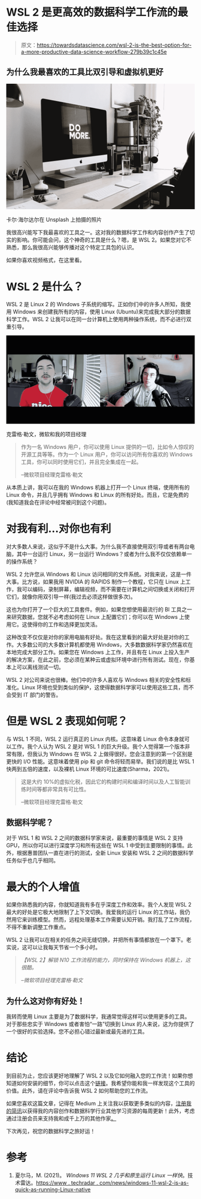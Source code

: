 # WSL 2 是更高效的数据科学工作流的最佳选择

> 原文：<https://towardsdatascience.com/wsl-2-is-the-best-option-for-a-more-productive-data-science-workflow-279b39c1c45e>

## 为什么我最喜欢的工具比双引导和虚拟机更好

![](img/9e2bd9ac1b43fccf0ede0303e7f5d3a2.png)

卡尔·海尔达尔在 Unsplash 上拍摄的照片

我很高兴能写下我最喜欢的工具之一。这对我的数据科学工作和内容创作产生了切实的影响。你可能会问，这个神奇的工具是什么？嗯，是 WSL 2。如果您对它不熟悉，那么我很高兴能够传播对这个特定工具包的认识。

如果你喜欢视频格式，在这里看。

# **WSL 2 是什么？**

WSL 2 是 Linux 2 的 Windows 子系统的缩写。正如你们中的许多人所知，我使用 Windows 来创建我所有的内容，使用 Linux (Ubuntu)来完成我大部分的数据科学工作。WSL 2 让我可以在同一台计算机上使用两种操作系统，而不必进行双重引导。

![](img/9e6e3b2cca90cc2201f79a9277ec4cba.png)

克雷格·勒文，微软和我的项目经理

> 作为一名 Windows 用户，你可以使用 Linux 提供的一切，比如令人惊叹的开源工具等等。作为一个 Linux 用户，你可以访问所有你喜欢的 Windows 工具，你可以同时使用它们，并且完全集成在一起。
> 
> –微软项目经理克雷格·勒文

从本质上讲，我可以在我的 Windows 机器上打开一个 Linux 终端，使用所有的 Linux 命令，并且几乎拥有 Windows 和 Linux 的所有好处。而且，它是免费的(我知道我会在评论中经常被问到这个问题)。

# 对我有利…对你也有利

对大多数人来说，这似乎不是什么大事。为什么我不直接使用双引导或者有两台电脑，其中一台运行 Linux，另一台运行 Windows？或者为什么我不仅仅依赖单一的操作系统？

WSL 2 允许您从 Windows 和 Linux 访问相同的文件系统。对我来说，这是一件大事。比方说，如果我用 NVIDIA 的 RAPIDS 制作一个教程，它只在 Linux 上工作，我可以编码，录制屏幕，编辑视频，而不需要在计算机之间切换或关闭和打开它们，就像你用双引导一样(我过去必须这样做很多次)。

这也为你打开了一个巨大的工具套件。例如，如果您想使用最流行的 BI 工具之一来研究数据，您就不必考虑如何在 Linux 上配置它们；你可以在 Windows 上使用它。这使得你的工作和选择更加灵活。

这种改变不仅仅是对你的家用电脑有好处。我在这里看到的最大好处是对你的工作。大多数公司的大多数计算机都使用 Windows，大多数数据科学家仍然喜欢在本地完成大部分工作。如果您在 Windows 上工作，并且有在 Linux 上投入生产的解决方案，在此之前，您必须在某种云或虚拟环境中进行所有测试。现在，你基本上可以离线测试一切。

WSL 2 对公司来说也很棒。他们中的许多人喜欢与 Windows 相关的安全性和标准化。Linux 环境也受到类似的保护，这使得数据科学家可以使用这些工具，而不会受到 IT 部门的警告。

# 但是 WSL 2 表现如何呢？

与 WSL 1 不同，WSL 2 运行真正的 Linux 内核。这意味着 Linux 命令本身就可以工作。我个人认为 WSL 2 是对 WSL 1 的巨大升级。我个人觉得第一个版本非常有限，但我认为 Windows 在 WSL 2 上做得很好。您会注意到的第一个区别是更快的 I/O 性能。这意味着使用 pip 和 git 命令将轻而易举。我们说的是比 WSL 1 快两到五倍的速度，以及裸机 Linux 环境的可比速度(Sharma，2021)。

> 这是大约 10%的虚拟化税，因此它的构建时间和编译时间以及人工智能训练时间等都非常具有可比性。
> 
> –微软项目经理克雷格·勒文

## 数据科学呢？

对于 WSL 1 和 WSL 2 之间的数据科学家来说，最重要的事情是 WSL 2 支持 GPU，所以你可以进行深度学习和所有这些在 WSL 1 中受到主要限制的事情。此外，根据惠普团队一直在进行的测试，全新 Linux 安装和 WSL 2 之间的数据科学任务似乎也几乎相同。

# 最大的个人增值

如果你熟悉我的内容，你就知道我有多在乎深度工作和效率。我个人发现 WSL 2 最大的好处是它极大地限制了上下文切换。我爱我的运行 Linux 的工作站，我仍然用它来训练模型。然而，远程处理基本工作需要认知开销。我打乱了工作流程，不得不重新调整工作重点。

WSL 2 让我可以在相关的任务之间无缝切换，并把所有事情都放在一个罩下。老实说，这可以让我每天节省一个多小时。

> *【WSL 2】解锁 N10 工作流程的能力，同时保持在 Windows 机器上，这很酷。*
> 
> *–微软项目经理克雷格·勒文*

## 为什么这对你有好处！

我转而使用 Linux 主要是为了数据科学，我通常觉得这样可以使用更多的工具。对于那些忠实于 Windows 或者害怕“一路”切换到 Linux 的人来说，这为你提供了一个很好的实验选择。您不必担心错过最新或最先进的工具。

# 结论

到目前为止，您应该更好地理解了 WSL 2 以及它如何融入您的工作流！如果你想知道如何安装的细节，你可以点击这个[链接](https://docs.microsoft.com/en-us/windows/wsl/install)。我希望你能和我一样发现这个工具的价值。此外，请在评论中告诉我 WSL 2 如何帮助您的工作流。

如果您喜欢这篇文章，记得在 Medium 上关注我以获取更多类似的内容，[注册我的简讯](https://www.kennethjee.com/newsletter)以获得我的内容创作和数据科学行业其他学习资源的每周更新！此外，考虑通过注册会员来支持我和成千上万的其他作家[。](https://medium.com/@kenneth.b.jee/membership)

[](https://medium.com/@kenneth.b.jee/membership)  

下次再见，祝您的数据科学之旅好运！

# 参考

1.  夏尔马，M. (2021)。 *Windows 11 WSL 2 几乎和原生运行 Linux 一样快*。技术雷达。[https://www . techradar . com/news/windows-11-wsl-2-is-as-quick-as-running-Linux-native](https://www.techradar.com/news/windows-11-wsl-2-is-almost-as-quick-as-running-linux-natively)